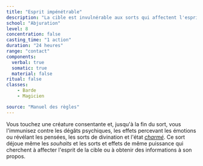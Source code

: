 ```yaml
---
title: "Esprit impénétrable"
description: "La cible est invulnérable aux sorts qui affectent l'esprit."
school: "Abjuration"
level: 8
concentration: false
casting_time: "1 action"
duration: "24 heures"
range: "contact"
components:
  verbal: true
  somatic: true
  material: false
ritual: false
classes:
    - Barde
    - Magicien

source: "Manuel des règles"
---
```

Vous touchez une créature consentante et, jusqu'à la fin du sort, vous l'immunisez contre les dégâts psychiques, les effets percevant les émotions ou révélant les pensées, les sorts de divination et l'état [_charmé_](/gerer-la-sante-du-personnage#charmé). Ce sort déjoue même les _souhaits_ et les sorts et effets de même puissance qui cherchent à affecter l'esprit de la cible ou à obtenir des informations à son propos.

